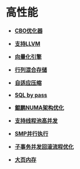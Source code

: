 # 高性能

-   **[CBO优化器](CBO优化器.md)**  

-   **[支持LLVM](支持LLVM.md)**  

-   **[向量化引擎](向量化引擎.md)**  

-   **[行列混合存储](行列混合存储.md)**  

-   **[自适应压缩](自适应压缩.md)**  

-   **[SQL by pass](SQL-by-pass.md)**  

-   **[鲲鹏NUMA架构优化](鲲鹏NUMA架构优化.md)**  

-   **[支持线程池高并发](支持线程池高并发.md)**  

-   **[SMP并行执行](SMP并行执行.md)**  

-   **[子事务并发回滚流程优化](子事务并发回滚流程优化.md)**

-   **[大页内存](大页内存.md)**
